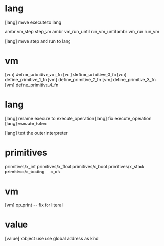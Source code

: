 # lang

[lang] move execute to lang

ambr vm_step step_vm
ambr vm_run_until run_vm_until
ambr vm_run run_vm

[lang] move step and run to lang

# vm

[vm] define_primitive_vm_fn
[vm] define_primitive_0_fn
[vm] define_primitive_1_fn
[vm] define_primitive_2_fn
[vm] define_primitive_3_fn
[vm] define_primitive_4_fn

# lang

[lang] rename execute to execute_operation
[lang] fix execute_operation
[lang] execute_token

[lang] test the outer interpreter

# primitives

primitives/x_int
primitives/x_float
primitives/x_bool
primitives/x_stack
primitives/x_testing -- x_ok

# vm

[vm] op_print -- fix for literal

# value

[value] xobject use use global address as kind
